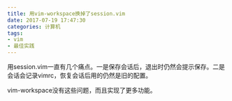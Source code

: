 ```yaml
---
title: 用vim-workspace换掉了session.vim
date: 2017-07-19 17:47:30
categories: 计算机
tags:
- vim
- 最佳实践
---
```


用session.vim一直有几个痛点。一是保存会话后，退出时仍然会提示保存。二是会话会记录vimrc，恢复会话后用的仍然是旧的配置。

vim-workspace没有这些问题，而且实现了更多功能。

